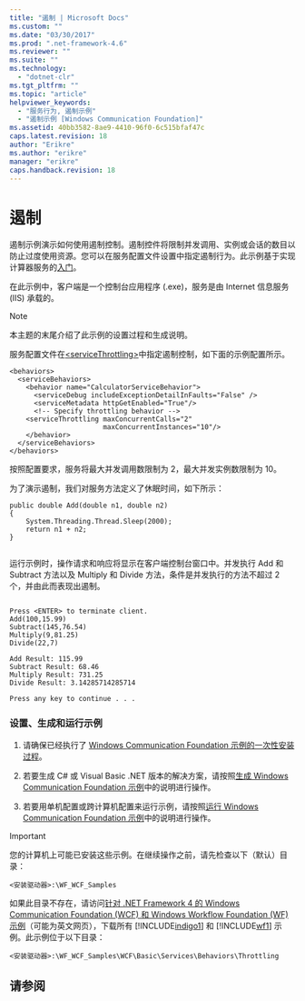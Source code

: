 ```yaml
---
title: "遏制 | Microsoft Docs"
ms.custom: ""
ms.date: "03/30/2017"
ms.prod: ".net-framework-4.6"
ms.reviewer: ""
ms.suite: ""
ms.technology: 
  - "dotnet-clr"
ms.tgt_pltfrm: ""
ms.topic: "article"
helpviewer_keywords: 
  - "服务行为, 遏制示例"
  - "遏制示例 [Windows Communication Foundation]"
ms.assetid: 40bb3582-8ae9-4410-96f0-6c515bfaf47c
caps.latest.revision: 18
author: "Erikre"
ms.author: "erikre"
manager: "erikre"
caps.handback.revision: 18
---
```

# 遏制
遏制示例演示如何使用遏制控制。遏制控件将限制并发调用、实例或会话的数目以防止过度使用资源。您可以在服务配置文件设置中指定遏制行为。此示例基于实现计算器服务的[入门](../../../../docs/framework/wcf/samples/getting-started-sample.md)。  
  
 在此示例中，客户端是一个控制台应用程序 \(.exe\)，服务是由 Internet 信息服务 \(IIS\) 承载的。  
  
> [!NOTE]
>  本主题的末尾介绍了此示例的设置过程和生成说明。  
  
 服务配置文件在[\<serviceThrottling\>](../../../../docs/framework/configure-apps/file-schema/wcf/servicethrottling.md)中指定遏制控制，如下面的示例配置所示。  
  
```  
<behaviors>  
  <serviceBehaviors>  
    <behavior name="CalculatorServiceBehavior">  
      <serviceDebug includeExceptionDetailInFaults="False" />  
      <serviceMetadata httpGetEnabled="True"/>  
      <!-- Specify throttling behavior -->  
    <serviceThrottling maxConcurrentCalls="2"  
                       maxConcurrentInstances="10"/>  
    </behavior>  
  </serviceBehaviors>  
</behaviors>  
```  
  
 按照配置要求，服务将最大并发调用数限制为 2，最大并发实例数限制为 10。  
  
 为了演示遏制，我们对服务方法定义了休眠时间，如下所示：  
  
```  
public double Add(double n1, double n2)  
{  
    System.Threading.Thread.Sleep(2000);  
    return n1 + n2;  
}  
  
```  
  
 运行示例时，操作请求和响应将显示在客户端控制台窗口中。并发执行 Add 和 Subtract 方法以及 Multiply 和 Divide 方法，条件是并发执行的方法不超过 2 个，并由此而表现出遏制。  
  
```  
  
Press <ENTER> to terminate client.  
Add(100,15.99)  
Subtract(145,76.54)  
Multiply(9,81.25)  
Divide(22,7)  
  
Add Result: 115.99  
Subtract Result: 68.46  
Multiply Result: 731.25  
Divide Result: 3.14285714285714  
  
Press any key to continue . . .  
```  
  
### 设置、生成和运行示例  
  
1.  请确保已经执行了 [Windows Communication Foundation 示例的一次性安装过程](../../../../docs/framework/wcf/samples/one-time-setup-procedure-for-the-wcf-samples.md)。  
  
2.  若要生成 C\# 或 Visual Basic .NET 版本的解决方案，请按照[生成 Windows Communication Foundation 示例](../../../../docs/framework/wcf/samples/building-the-samples.md)中的说明进行操作。  
  
3.  若要用单机配置或跨计算机配置来运行示例，请按照[运行 Windows Communication Foundation 示例](../../../../docs/framework/wcf/samples/running-the-samples.md)中的说明进行操作。  
  
> [!IMPORTANT]
>  您的计算机上可能已安装这些示例。在继续操作之前，请先检查以下（默认）目录：  
>   
>  `<安装驱动器>:\WF_WCF_Samples`  
>   
>  如果此目录不存在，请访问[针对 .NET Framework 4 的 Windows Communication Foundation \(WCF\) 和 Windows Workflow Foundation \(WF\) 示例](http://go.microsoft.com/fwlink/?LinkId=150780)（可能为英文网页），下载所有 [!INCLUDE[indigo1](../../../../includes/indigo1-md.md)] 和 [!INCLUDE[wf1](../../../../includes/wf1-md.md)] 示例。此示例位于以下目录：  
>   
>  `<安装驱动器>:\WF_WCF_Samples\WCF\Basic\Services\Behaviors\Throttling`  
  
## 请参阅